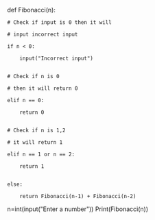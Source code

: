 def Fibonacci(n):

   

    # Check if input is 0 then it will

    # input incorrect input

    if n < 0:

        input("Incorrect input")
 

    # Check if n is 0

    # then it will return 0

    elif n == 0:

        return 0
 

    # Check if n is 1,2

    # it will return 1

    elif n == 1 or n == 2:

        return 1
 

    else:

        return Fibonacci(n-1) + Fibonacci(n-2)
 
n=int(input("Enter a number")) 
Print(Fibonacci(n))
